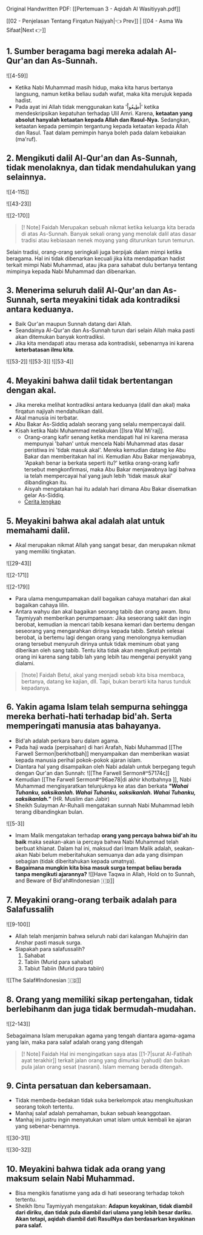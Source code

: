 Original Handwritten PDF: [[Pertemuan 3 - Aqidah Al Wasitiyyah.pdf]]

[[02 - Penjelasan Tentang Firqatun Najiyah|👈 Prev]] | [[04 - Asma Wa Sifaat|Next 👉]]

## 1. Sumber beragama bagi mereka adalah Al-Qur'an dan As-Sunnah.

![[4-59]]

- Ketika Nabi Muhammad masih hidup, maka kita harus bertanya langsung, namun ketika beliau sudah wafat, maka kita merujuk kepada hadist.
- Pada ayat ini Allah tidak menggunakan kata 'أَطِيعُواْ' ketika mendeskripsikan kepatuhan terhadap Ulil Amri. Karena, **ketaatan yang absolut hanyalah ketaatan kepada Allah dan Rasul-Nya.** Sedangkan, ketaatan kepada pemimpin tergantung kepada ketaatan kepada Allah dan Rasul. Taat dalam pemimpin hanya boleh pada dalam kebaiakan (ma'ruf).

## 2. Mengikuti dalil Al-Qur'an dan As-Sunnah, tidak menolaknya, dan tidak mendahulukan yang selainnya.

![[4-115]]

![[43-23]]

![[2-170]]

> [! Note] Faidah
> Merupakan sebuah nikmat ketika keluarga kita berada di atas As-Sunnah. Banyak sekali orang yang menolak dalil atas dasar tradisi atau kebiasaan nenek moyang yang diturunkan turun temurun.

Selain tradisi, orang-orang seringkali juga berpijak dalam mimpi ketika beragama. Hal ini tidak dibenarkan kecuali jika kita mendapatkan hadist terkait mimpi Nabi Muhammad, atau jika para sahabat dulu bertanya tentang mimpinya kepada Nabi Muhammad dan dibenarkan.

## 3. Menerima seluruh dalil Al-Qur'an dan As-Sunnah, serta meyakini tidak ada kontradiksi antara keduanya.
- Baik Qur'an maupun Sunnah datang dari Allah.
- Seandainya Al-Qur'an dan As-Sunnah turun dari selain Allah maka pasti akan ditemukan banyak kontradiksi.
- Jika kita mendapati atau merasa ada kontradiski, sebenarnya ini karena **keterbatasan ilmu kita**.

![[53-2]]
![[53-3]]
![[53-4]]

## 4. Meyakini bahwa dalil tidak bertentangan dengan akal.
- Jika mereka melihat kontradiksi antara keduanya (dalil dan akal) maka firqatun najiyah mendahulikan dalil.
- Akal manusia ini terbatar.
- Abu Bakar As-Siddiq adalah seorang yang selalu mempercayai dalil.
- Kisah ketika Nabi Muhammad melakukan [[Isra Wal Mi'raj]]. 
	- Orang-orang kafir senang ketika mendapati hal ini karena merasa mempunyai 'bahan' untuk mencela Nabi Muhammad atas dasar peristiwa ini 'tidak masuk akal'. Mereka kemudian datang ke Abu Bakar dan memberitakan hal ini. Kemudian Abu Bakar menjawabnya, 'Apakah benar ia berkata seperti itu?' ketika orang-orang kafir tersebut mengkonfirmasi, maka Abu Bakar menjawabnya lagi bahwa ia telah mempercayai hal yang jauh lebih 'tidak masuk akal' dibandingkan itu.
	- Aisyah mengatakan hai itu adalah hari dimana Abu Bakar disematkan gelar As-Siddiq.
	- [Cerita lengkap](https://rumaysho.com/20327-faedah-sirah-nabi-sikap-abu-bakar-dalam-menerima-berita-isra-mikraj.html)

## 5. Meyakini bahwa akal adalah alat untuk memahami dalil.
- Akal merupakan nikmat Allah yang sangat besar, dan merupakan nikmat yang memiliki tingkatan.

![[29-43]]

![[2-171]]

![[2-179]]

- Para ulama mengumpamakan dalil bagaikan cahaya matahari dan akal bagaikan cahaya lilin.
- Antara wahyu dan akal bagaikan seorang tabib dan orang awam. Ibnu Taymiyyah memberikan perumpamaan: Jika seseorang sakit dan ingin berobat, kemudian ia mencari tabib kesana kemari dan bertemu dengan seseorang yang mengarahkan dirinya kepada tabib. Setelah selesai berobat, ia bertemu lagi dengan orang yang menolongnya kemudian orang tersebut menyuruh dirinya untuk tidak meminum obat yang diberikan oleh sang tabib. Tentu kita tidak akan mengikuti perintah orang ini karena sang tabib lah yang lebih tau mengenai penyakit yang dialami.

> [!note] Faidah
> Betul, akal yang menjadi sebab kita bisa membaca, bertanya, datang ke kajian, dll. Tapi, bukan berarti kita harus tunduk kepadanya.

## 6. Yakin agama Islam telah sempurna sehingga mereka berhati-hati terhadap bid'ah. Serta memperingati manusia atas bahayanya.

- Bid'ah adalah perkara baru dalam agama.
- Pada haji wada (perpisahan) di hari Arafah, Nabi Muhammad [[The Farwell Sermon|berkhotbah]] menyampaikan dan memberikan wasiat kepada manusia perihal pokok-pokok ajaran islam. 
- Diantara hal yang disampaikan oleh Nabi adalah untuk berpegang teguh dengan Qur'an dan Sunnah:
	![[The Farwell Sermon#^57174c]]
- Kemudian [[The Farwell Sermon#^96ae78|di akhir khotbahnya ]], Nabi Muhammad mengisyaratkan telunjuknya ke atas dan berkata ***"Wahai Tuhanku, saksikanlah. Wahai Tuhanku, saksikanlah. Wahai Tuhanku, saksikanlah."*** (HR. Muslim dan Jabir)
- Sheikh Sulayman Ar-Ruhaili mengatakan sunnah Nabi Muhammad lebih terang dibandingkan bulan.

![[5-3]]

- Imam Malik mengatakan terhadap **orang yang percaya bahwa bid'ah itu baik** maka seakan-akan ia percaya bahwa Nabi Muhammad telah berbuat khianat. Dalam hal ini, maksud dari Imam Malik adalah, seakan-akan Nabi belum meberitahukan semuanya dan ada yang disimpan sebagian (tidak diberitahukan kepada umatnya). 
- **Bagaimana mungkin kita bisa masuk surga tempat beliau berada tanpa mengikuti ajarannya?**
 ![[Have Taqwa in Allah, Hold on to Sunnah, and Beware of Bid'ah#Indonesian 🇮🇩]]
 ## 7. Meyakini orang-orang terbaik adalah para Salafussalih
![[9-100]]

- Allah telah menjamin bahwa seluruh nabi dari kalangan Muhajirin dan Anshar pasti masuk surga.
- Siapakah para salafussalih?
	1. Sahabat 
	2. Tabiin (Murid para sahabat)
	3. Tabiut Tabiin (Murid para tabiin)

![[The Salaf#Indonesian 🇮🇩]]

## 8. Orang yang memiliki sikap pertengahan, tidak berlebihanm dan juga tidak bermudah-mudahan.

![[2-143]]

Sebagaimana Islam merupakan agama yang tengah diantara agama-agama yang lain, maka para salaf adalah orang yang ditengah

> [! Note] Faidah
> Hal ini mengingatkan saya atas [[1-7|surat Al-Fatihah ayat terakhir]] terkait jalan orang yang dimurkai (yahudi) dan bukan pula jalan orang sesat (nasrani). Islam memang berada ditengah.

## 9. Cinta persatuan dan kebersamaan.
- Tidak membeda-bedakan tidak suka berkelompok atau mengkultuskan seorang tokoh tertentu.
- Manhaj salaf adalah pemahaman, bukan sebuah keanggotaan.
- Manhaj ini justru ingin menyatukan umat islam untuk kembali ke ajaran yang sebenar-benarnnya.

![[30-31]]

![[30-32]]

## 10. Meyakini bahwa tidak ada orang yang maksum selain Nabi Muhammad.
- Bisa mengikis fanatisme yang ada di hati seseorang terhadap tokoh tertentu.
- Sheikh Ibnu Taymiyyah mengatakan: **Adapun keyakinan, tidak diambil dari diriku, dan tidak pula diambil dari ulama yang lebih besar dariku. Akan tetapi, aqidah diambil dati RasulNya dan berdasarkan keyakinan para salaf.**